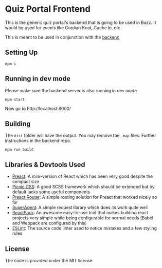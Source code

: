# Quiz Portal Frontend

This is the generic quiz portal's backend that is going to be used in Buzz. It would be used for events like Gordian Knot, Cache In, etc.

This is meant to be used in conjunction with the [backend](https://github.com/felicity-buzz-2k16/quiz-portal-backend)

## Setting Up
```
npm i
```

## Running in dev mode
Please make sure the backend server is also running in dev mode
```
npm start
```
Now go to http://localhost:8000/

## Building
The `dist` folder will have the output. You may remove the `.map` files. Further instructions in the backend repo.
```
npm run build
```

## Libraries & Devtools Used
- [Preact](https://preactjs.com/): A *mini*-version of React which has been very good despite the compact size
- [Picnic CSS](http://picnicss.com/): A good SCSS framework which should be extended but by default lacks some useful components
- [Preact Router](https://github.com/developit/preact-router): A simple routing solution for Preact that worked nicely so far
- [SuperAgent](http://visionmedia.github.io/superagent/): A simple request library which does its work quite well
- [ReactPack](https://github.com/olahol/reactpack): An awesome easy-to-use tool that makes building react projects very simple while being configurable for normal needs (Babel and Webpack are configured by this)
- [ESLint](http://www.eslint.org/): The source code linter used to notice mistakes and a few styling rules

## License
The code is provided under the MIT license
